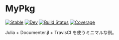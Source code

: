 # MyPkg

[![Stable](https://img.shields.io/badge/docs-stable-blue.svg)](https://Shoichiro-Tsutsui.github.io/MyPkg.jl/stable)
[![Dev](https://img.shields.io/badge/docs-dev-blue.svg)](https://Shoichiro-Tsutsui.github.io/MyPkg.jl/dev)
[![Build Status](https://travis-ci.com/Shoichiro-Tsutsui/MyPkg.jl.svg?branch=master)](https://travis-ci.com/Shoichiro-Tsutsui/MyPkg.jl)
[![Coverage](https://codecov.io/gh/Shoichiro-Tsutsui/MyPkg.jl/branch/master/graph/badge.svg)](https://codecov.io/gh/Shoichiro-Tsutsui/MyPkg.jl)

Julia + Documenter.jl + TravisCI を使うミニマルな例。
